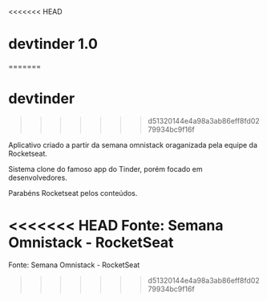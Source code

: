 <<<<<<< HEAD
# devtinder 1.0
=======
# devtinder
>>>>>>> d51320144e4a98a3ab86eff8fd0279934bc9f16f

Aplicativo criado a partir da semana omnistack oraganizada pela equipe da Rocketseat.

Sistema clone do famoso app do Tinder, porém focado em desenvolvedores.




Parabéns Rocketseat pelos conteúdos.

<<<<<<< HEAD
Fonte: Semana Omnistack - RocketSeat
=======
Fonte: Semana Omnistack - RocketSeat
>>>>>>> d51320144e4a98a3ab86eff8fd0279934bc9f16f
